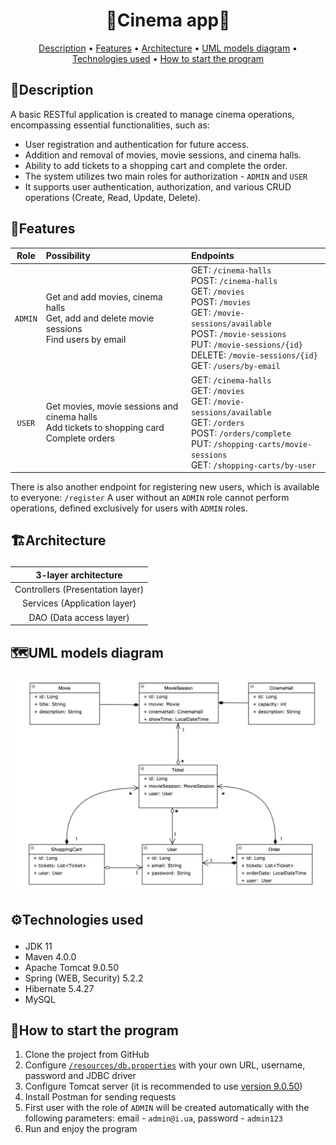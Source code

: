 ﻿<h1 align="center">
   🎥Cinema app🎥
</h1>

<p align="center">
  <a href="#description">Description</a> •
  <a href="#features">Features</a> •
  <a href="#architecture">Architecture</a> •
  <a href="#uml-models-diagram">UML models diagram</a> •
  <a href="#technologies-used">Technologies used</a> •
  <a href="#how-to-start-the-program">How to start the program</a> 
</p>

## 📃Description
A basic RESTful application is created to manage cinema operations, encompassing essential functionalities, such as:

* User registration and authentication for future access.
* Addition and removal of movies, movie sessions, and cinema halls.
* Ability to add tickets to a shopping cart and complete the order.
* The system utilizes two main roles for authorization - `ADMIN` and `USER`
* It supports user authentication, 
authorization, and various CRUD operations (Create, Read, Update, Delete).


## 🚀Features
|  Role   | Possibility                                                                                      | Endpoints                                                                                                                                                                                                                                   |
|:-------:|:-------------------------------------------------------------------------------------------------|:--------------------------------------------------------------------------------------------------------------------------------------------------------------------------------------------------------------------------------------------|
| `ADMIN` | Get and add movies, cinema halls<br/>Get, add and delete movie sessions<br/>Find users by email  | GET: `/cinema-halls`<br/>POST: `/cinema-halls`<br/>GET: `/movies`<br/>POST: `/movies`<br/>GET: `/movie-sessions/available`<br/>POST: `/movie-sessions`<br/>PUT: `/movie-sessions/{id}`<br/>DELETE: `/movie-sessions/{id}`<br/>GET: `/users/by-email` |
| `USER`  | Get movies, movie sessions and cinema halls<br/>Add tickets to shopping card<br/>Complete orders | GET: `/cinema-halls`<br/>GET: `/movies`<br/>GET: `/movie-sessions/available`<br/>GET: `/orders`<br/>POST: `/orders/complete`<br/>PUT: `/shopping-carts/movie-sessions`<br/>GET: `/shopping-carts/by-user`                                          |

There is also another endpoint for registering new users, which is available to everyone: `/register`
A user without an `ADMIN` role cannot perform operations, defined exclusively for users with `ADMIN` roles.

## <p id="architecture">🏗️Architecture</p>
|       3-layer architecture       |
|:--------------------------------:|
| Controllers (Presentation layer) |
|   Services (Application layer)   |
|     DAO (Data access layer)      |

## <p id="uml-models-diagram">🗺️UML models diagram</p>
![UML diagram](img/uml.png)

## <p id="technologies-used">⚙️Technologies used</p>
* JDK 11     
* Maven 4.0.0
* Apache Tomcat 9.0.50 
* Spring (WEB, Security) 5.2.2  
* Hibernate 5.4.27
* MySQL

## 🔨How to start the program
1. Clone the project from GitHub
2. Configure [`/resources/db.properties`](https://github.com/pavlogook/cinema-app/blob/main/src/main/resources/db.properties#L2) with your own URL, username, password and JDBC driver
3. Configure Tomcat server (it is recommended to use [version 9.0.50](https://archive.apache.org/dist/tomcat/tomcat-9/v9.0.50/bin/))
4. Install Postman for sending requests
4. First user with the role of `ADMIN` will be created automatically with the following parameters: email - `admin@i.ua`, password - `admin123`
5. Run and enjoy the program 
